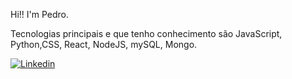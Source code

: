 Hi!! I'm Pedro.

Tecnologias principais e que tenho conhecimento são JavaScript, Python,CSS, React, NodeJS, mySQL, Mongo.


[![Linkedin](https://img.shields.io/badge/LinkedIn-0077B5?style=for-the-badge&logo=linkedin&logoColor=white)](https://www.linkedin.com/in/pedro-guarnieri-152731252/)


